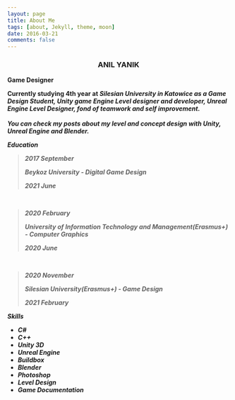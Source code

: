 ```yaml
---
layout: page
title: About Me
tags: [about, Jekyll, theme, moon]
date: 2016-03-21
comments: false
---
```

    




### <center> ANIL YANIK

<b>Game Designer 
<br>

Currently studying 4th year at <i> Silesian University in Katowice as a Game Design Student, Unity game Engine Level designer and developer, Unreal Engine Level Designer, fond of teamwork and self improvement. 
<br>
<br>
<i> You can check my posts about my level and concept design with Unity, Unreal Engine and Blender.
<br>

<b>Education
<br>

>2017 September
>
> *Beykoz University* - Digital Game Design
>
>2021 June
<br>

>2020 February
>
>*University of Information Technology and Management(Erasmus+)* - Computer Graphics
>
>2020 June
<br>

>2020 November
>
>*Silesian University(Erasmus+)* - Game Design
>
>2021 February

<b>Skills

* C#    
* C++
* Unity 3D
* Unreal Engine
* Buildbox
* Blender
* Photoshop
* Level Design
* Game Documentation
                                       





      

